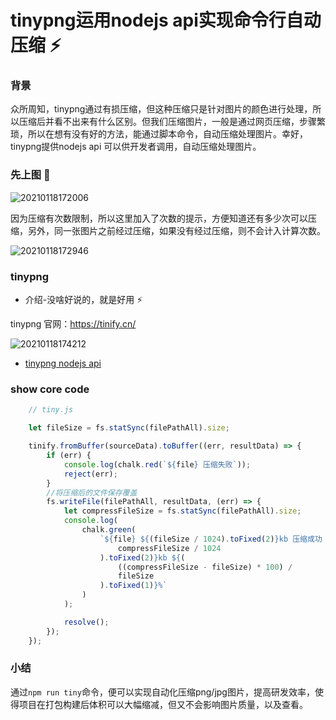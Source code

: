 # tinypng运用nodejs api实现命令行自动压缩 :zap:

### 背景

众所周知，tinypng通过有损压缩，但这种压缩只是针对图片的颜色进行处理，所以压缩后并看不出来有什么区别。但我们压缩图片，一般是通过网页压缩，步骤繁琐，所以在想有没有好的方法，能通过脚本命令，自动压缩处理图片。幸好，tinypng提供nodejs api 可以供开发者调用，自动压缩处理图片。

### 先上图 :tada:

![20210118172006](https://cdn.jsdelivr.net/gh/whf605319646/image_store/assets/blog/20210118172006.png)

因为压缩有次数限制，所以这里加入了次数的提示，方便知道还有多少次可以压缩，另外，同一张图片之前经过压缩，如果没有经过压缩，则不会计入计算次数。

![20210118172946](https://cdn.jsdelivr.net/gh/whf605319646/image_store/assets/blog/20210118172946.png)

### tinypng

* 介绍-没啥好说的，就是好用 :zap:

tinypng 官网：https://tinify.cn/

![20210118174212](https://cdn.jsdelivr.net/gh/whf605319646/image_store/assets/blog/20210118174212.png)

* [tinypng nodejs api](https://tinypng.com/developers/reference/nodejs#compressing-images)

### show core code

```javascript
    // tiny.js

    let fileSize = fs.statSync(filePathAll).size;

    tinify.fromBuffer(sourceData).toBuffer((err, resultData) => {
        if (err) {
            console.log(chalk.red(`${file} 压缩失败`));
            reject(err);
        }
        //将压缩后的文件保存覆盖
        fs.writeFile(filePathAll, resultData, (err) => {
            let compressFileSize = fs.statSync(filePathAll).size;
            console.log(
                chalk.green(
                    `${file} ${(fileSize / 1024).toFixed(2)}kb 压缩成功 ${(
                        compressFileSize / 1024
                    ).toFixed(2)}kb ${(
                        ((compressFileSize - fileSize) * 100) /
                        fileSize
                    ).toFixed(1)}%`
                )
            );

            resolve();
        });
    });

```

### 小结

通过`npm run tiny`命令，便可以实现自动化压缩png/jpg图片，提高研发效率，使得项目在打包构建后体积可以大幅缩减，但又不会影响图片质量，以及查看。
